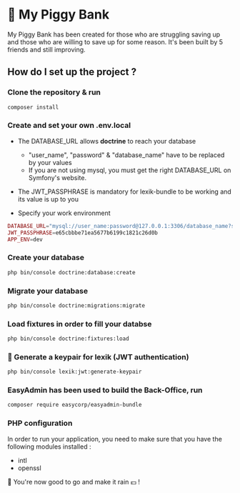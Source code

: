 # :pig: My Piggy Bank

My Piggy Bank has been created for those who are struggling saving up and those who are willing to save up for some reason.
It's been built by 5 friends and still improving.

## How do I set up the project ?

### Clone the repository & run

```bash
composer install
```

### Create and set your own .env.local

* The DATABASE_URL allows __doctrine__ to reach your database

  * "user_name", "password" & "database_name" have to be replaced by your values
  * If you are not using mysql, you must get the right DATABASE_URL on Symfony's website.

* The JWT_PASSPHRASE is mandatory for lexik-bundle to be working and its value is up to you
* Specify your work environment

```php
DATABASE_URL="mysql://user_name:password@127.0.0.1:3306/database_name?serverVersion=mariadb-10.3.25"
JWT_PASSPHRASE=e65cbbbe71ea5677b6199c1821c26d0b
APP_ENV=dev
```

### Create your database

```bash
php bin/console doctrine:database:create
```

### Migrate your database

```bash
php bin/console doctrine:migrations:migrate
```

### Load fixtures in order to fill your databse

```bash
php bin/console doctrine:fixtures:load
```

### :key: Generate a keypair for lexik (JWT authentication)

```bash
php bin/console lexik:jwt:generate-keypair
```

### EasyAdmin has been used to build the Back-Office, run

```bash
composer require easycorp/easyadmin-bundle
```

### PHP configuration

In order to run your application, you need to make sure that you have the following modules installed :

* intl
* openssl

:rocket: You're now good to go and make it rain :dollar: !
